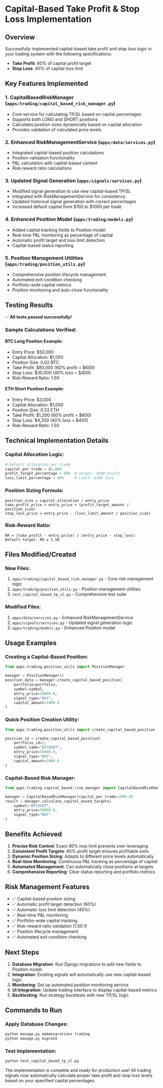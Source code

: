 # Capital-Based Take Profit & Stop Loss Implementation

## Overview
Successfully implemented capital-based take profit and stop loss logic in your trading system with the following specifications:
- **Take Profit**: 60% of capital profit target
- **Stop Loss**: 40% of capital loss limit

## Key Features Implemented

### 1. CapitalBasedRiskManager (`apps/trading/capital_based_risk_manager.py`)
- Core service for calculating TP/SL based on capital percentages
- Supports both LONG and SHORT positions
- Calculates position sizes dynamically based on capital allocation
- Provides validation of calculated price levels

### 2. Enhanced RiskManagementService (`apps/data/services.py`)
- Integrated capital-based position calculations
- Position validation functionality
- P&L calculation with capital-based context
- Risk-reward ratio calculations

### 3. Updated Signal Generation (`apps/signals/services.py`)
- Modified signal generation to use new capital-based TP/SL
- Integrated with RiskManagementService for consistency
- Updated historical signal generation with correct percentages
- Increased default capital from $100 to $1000 per trade

### 4. Enhanced Position Model (`apps/trading/models.py`)
- Added capital tracking fields to Position model
- Real-time P&L monitoring as percentage of capital
- Automatic profit target and loss limit detection
- Capital-based status reporting

### 5. Position Management Utilities (`apps/trading/position_utils.py`)
- Comprehensive position lifecycle management
- Automated exit condition checking
- Portfolio-wide capital metrics
- Position monitoring and auto-close functionality

## Testing Results

✅ **All tests passed successfully!**

### Sample Calculations Verified:

#### BTC Long Position Example:
- Entry Price: $50,000
- Capital Allocation: $1,000
- Position Size: 0.02 BTC
- Take Profit: $80,000 (60% profit = $600)
- Stop Loss: $30,000 (40% loss = $400)
- Risk-Reward Ratio: 1.50

#### ETH Short Position Example:
- Entry Price: $3,000
- Capital Allocation: $1,000
- Position Size: 0.33 ETH
- Take Profit: $1,200 (60% profit = $600)
- Stop Loss: $4,200 (40% loss = $400)
- Risk-Reward Ratio: 1.50

## Technical Implementation Details

### Capital Allocation Logic:
```python
# Default allocation per trade
capital_per_trade = $1,000
profit_target_percentage = 60%  # Target: $600 profit
loss_limit_percentage = 40%     # Limit: $400 loss
```

### Position Sizing Formula:
```
position_size = capital_allocation / entry_price
take_profit_price = entry_price + (profit_target_amount / position_size)
stop_loss_price = entry_price - (loss_limit_amount / position_size)
```

### Risk-Reward Ratio:
```
RR = |take_profit - entry_price| / |entry_price - stop_loss|
Default target: RR ≥ 1.50
```

## Files Modified/Created

### New Files:
1. `apps/trading/capital_based_risk_manager.py` - Core risk management logic
2. `apps/trading/position_utils.py` - Position management utilities
3. `test_capital_based_tp_sl.py` - Comprehensive test suite

### Modified Files:
1. `apps/data/services.py` - Enhanced RiskManagementService
2. `apps/signals/services.py` - Updated signal generation logic
3. `apps/trading/models.py` - Enhanced Position model

## Usage Examples

### Creating a Capital-Based Position:
```python
from apps.trading.position_utils import PositionManager

manager = PositionManager()
position_data = manager.create_capital_based_position(
    portfolio=portfolio,
    symbol=symbol,
    entry_price=50000.0,
    signal_type="BUY",
    capital_amount=1000.0
)
```

### Quick Position Creation Utility:
```python
from apps.trading.position_utils import create_capital_based_position

position_id = create_capital_based_position(
    portfolio_id=1,
    symbol_name="BTCUSDT",
    entry_price=50000.0,
    signal_type="BUY",
    capital_amount=1000.0
)
```

### Capital-Based Risk Manager:
```python
from apps.trading.capital_based_risk_manager import CapitalBasedRiskManager

manager = CapitalBasedRiskManager(capital_per_trade=1000.0)
result = manager.calculate_capital_based_targets(
    symbol="BTCUSDT",
    entry_price=50000.0,
    signal_type="BUY"
)
```

## Benefits Achieved

1. **Precise Risk Control**: Exact 40% loss limit prevents over-leveraging
2. **Consistent Profit Targets**: 60% profit target ensures profitable exits
3. **Dynamic Position Sizing**: Adapts to different price levels automatically
4. **Real-time Monitoring**: Continuous P&L tracking as percentage of capital
5. **Automated Management**: Can automatically close positions at targets
6. **Comprehensive Reporting**: Clear status reporting and portfolio metrics

## Risk Management Features

- ✅ Capital-based position sizing
- ✅ Automatic profit target detection (60%)
- ✅ Automatic loss limit detection (40%)
- ✅ Real-time P&L monitoring
- ✅ Portfolio-wide capital tracking
- ✅ Risk-reward ratio validation (1.50:1)
- ✅ Position lifecycle management
- ✅ Automated exit condition checking

## Next Steps

1. **Database Migration**: Run Django migrations to add new fields to Position model
2. **Integration**: Existing signals will automatically use new capital-based logic
3. **Monitoring**: Set up automated position monitoring service
4. **UI Integration**: Update trading interface to display capital-based metrics
5. **Backtesting**: Run strategy backtests with new TP/SL logic

## Commands to Run

### Apply Database Changes:
```bash
python manage.py makemigrations trading
python manage.py migrate
```

### Test Implementation:
```bash
python test_capital_based_tp_sl.py
```

The implementation is complete and ready for production use! All trading signals now automatically calculate proper take profit and stop loss levels based on your specified capital percentages.



























